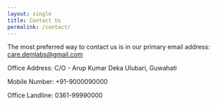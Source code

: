```yaml
---
layout: single
title: Contact Us
permalink: /contact/
---
```


The most preferred way to contact us is in our primary email address: care.demlabs@gmail.com

Office Address:
C/O - Arup Kumar Deka
Ulubari, Guwahati

Mobile Number:
+91-9000090000

Office Landline:
0361-99990000

